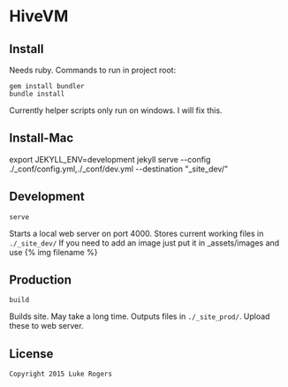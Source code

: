 # HiveVM
## Install
Needs ruby. Commands to run in project root:
```
gem install bundler
bundle install
```
Currently helper scripts only run on windows. I will fix this.

## Install-Mac
export JEKYLL_ENV=development
jekyll serve --config ./_conf/config.yml,./_conf/dev.yml --destination "_site_dev/"

## Development
```
serve
```
Starts a local web server on port 4000. Stores current working files in `./_site_dev/`
If you need to add an image just put it in _assets/images and use {% img filename %}

## Production
```
build
```
Builds site. May take a long time. Outputs files in `./_site_prod/`. Upload these to web server.

## License
```
Copyright 2015 Luke Rogers
```
